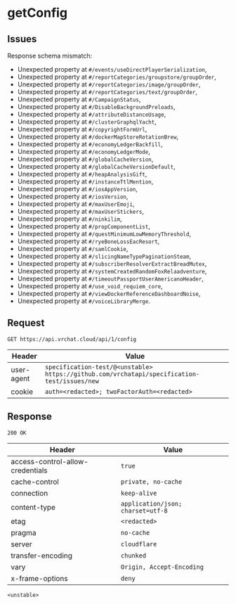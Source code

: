# getConfig

## Issues
Response schema mismatch:
* Unexpected property at ``#/events/useDirectPlayerSerialization``,
* Unexpected property at ``#/reportCategories/groupstore/groupOrder``,
* Unexpected property at ``#/reportCategories/image/groupOrder``,
* Unexpected property at ``#/reportCategories/text/groupOrder``,
* Unexpected property at ``#/CampaignStatus``,
* Unexpected property at ``#/DisableBackgroundPreloads``,
* Unexpected property at ``#/attributeDistanceUsage``,
* Unexpected property at ``#/clusterGraphqlYacht``,
* Unexpected property at ``#/copyrightFormUrl``,
* Unexpected property at ``#/dockerMapStoreRotationBrew``,
* Unexpected property at ``#/economyLedgerBackfill``,
* Unexpected property at ``#/economyLedgerMode``,
* Unexpected property at ``#/globalCacheVersion``,
* Unexpected property at ``#/globalCacheVersionDefault``,
* Unexpected property at ``#/heapAnalysisGift``,
* Unexpected property at ``#/instanceTtlMention``,
* Unexpected property at ``#/iosAppVersion``,
* Unexpected property at ``#/iosVersion``,
* Unexpected property at ``#/maxUserEmoji``,
* Unexpected property at ``#/maxUserStickers``,
* Unexpected property at ``#/ninkilim``,
* Unexpected property at ``#/propComponentList``,
* Unexpected property at ``#/questMinimumLowMemoryThreshold``,
* Unexpected property at ``#/ryeBoneLossEacResort``,
* Unexpected property at ``#/samlCookie``,
* Unexpected property at ``#/slicingNameTypePaginationSteam``,
* Unexpected property at ``#/subscriberResolverExtractBreadMutex``,
* Unexpected property at ``#/systemCreatedRandomFoxRelaadventure``,
* Unexpected property at ``#/timeoutPassportUserAmericanoHeader``,
* Unexpected property at ``#/use_void_requiem_core``,
* Unexpected property at ``#/viewDockerReferenceDashboardNoise``,
* Unexpected property at ``#/voiceLibraryMerge``.
## Request
`GET https://api.vrchat.cloud/api/1/config`

| Header | Value |
| ------ | ----- |
| user-agent | `specification-test/@<unstable> https://github.com/vrchatapi/specification-test/issues/new` |
| cookie | `auth=<redacted>; twoFactorAuth=<redacted>` |


## Response
`200 OK`

| Header | Value |
| ------ | ----- |
| access-control-allow-credentials | `true` |
| cache-control | `private, no-cache` |
| connection | `keep-alive` |
| content-type | `application/json; charset=utf-8` |
| etag | `<redacted>` |
| pragma | `no-cache` |
| server | `cloudflare` |
| transfer-encoding | `chunked` |
| vary | `Origin, Accept-Encoding` |
| x-frame-options | `deny` |

```jsonc
<unstable>
```
